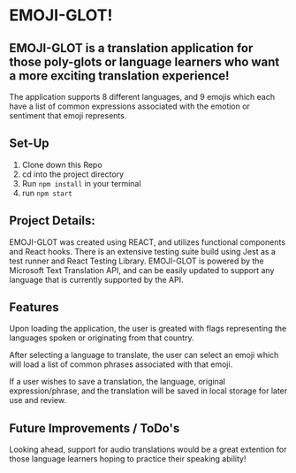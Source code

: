 # EMOJI-GLOT!

## EMOJI-GLOT is a translation application for those poly-glots or language learners who want a more exciting translation experience! 
The application supports 8 different languages, and 9 emojis which each have a list of common expressions associated with the emotion or sentiment that emoji represents. 

## Set-Up 
1. Clone down this Repo
2. cd into the project directory
3. Run `npm install` in your terminal
4. run `npm start` 

## Project Details:
EMOJI-GLOT was created using REACT, and utilizes functional components and React hooks. There is an extensive testing suite build using Jest as a test runner and React Testing Library. EMOJI-GLOT is powered by the Microsoft Text Translation API, and can be easily updated to support any language that is currently supported by the API. 

## Features 
Upon loading the application, the user is greated with flags representing the languages spoken or originating from that country. 

After selecting a language to translate, the user can select an emoji which will load a list of common phrases associated with that emoji. 

If a user wishes to save a translation, the language, original expression/phrase, and the translation will be saved in local storage for later use and review. 

## Future Improvements / ToDo's 
Looking ahead, support for audio translations would be a great extention for those language learners hoping to practice their speaking ability!
